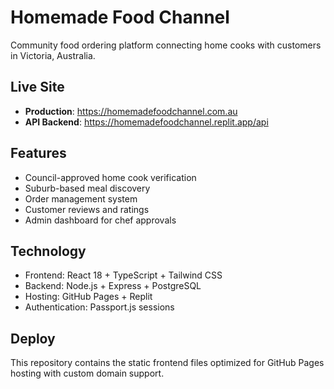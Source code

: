 # Homemade Food Channel

Community food ordering platform connecting home cooks with customers in Victoria, Australia.

## Live Site
- **Production**: https://homemadefoodchannel.com.au
- **API Backend**: https://homemadefoodchannel.replit.app/api

## Features
- Council-approved home cook verification
- Suburb-based meal discovery
- Order management system
- Customer reviews and ratings
- Admin dashboard for chef approvals

## Technology
- Frontend: React 18 + TypeScript + Tailwind CSS
- Backend: Node.js + Express + PostgreSQL
- Hosting: GitHub Pages + Replit
- Authentication: Passport.js sessions

## Deploy
This repository contains the static frontend files optimized for GitHub Pages hosting with custom domain support.
